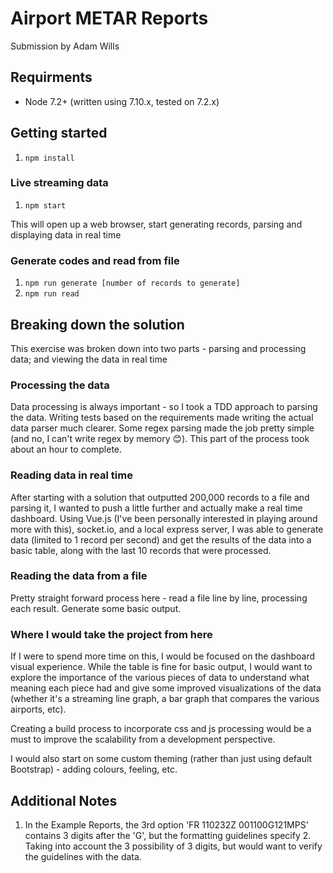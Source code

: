 # Airport METAR Reports

Submission by Adam Wills

## Requirments

* Node 7.2+ (written using 7.10.x, tested on 7.2.x)

## Getting started

1. `npm install`

### Live streaming data
1. `npm start`

This will open up a web browser, start generating records, parsing and displaying data in real time

### Generate codes and read from file
1. `npm run generate [number of records to generate]`
2. `npm run read`

## Breaking down the solution
This exercise was broken down into two parts - parsing and processing data; and viewing the data in real time

### Processing the data
Data processing is always important - so I took a TDD approach to parsing the data. Writing tests based on the requirements made writing the actual data parser much clearer. Some regex parsing made the job pretty simple (and no, I can't write regex by memory 😊). This part of the process took about an hour to complete.

### Reading data in real time
After starting with a solution that outputted 200,000 records to a file and parsing it, I wanted to push a little further and actually make a real time dashboard. Using Vue.js (I've been personally interested in playing around more with this), socket.io, and a local express server, I was able to generate data (limited to 1 record per second) and get the results of the data into a basic table, along with the last 10 records that were processed.

### Reading the data from a file
Pretty straight forward process here - read a file line by line, processing each result. Generate some basic output.

### Where I would take the project from here
If I were to spend more time on this, I would be focused on the dashboard visual experience. While the table is fine for basic output, I would want to explore the importance of the various pieces of data to understand what meaning each piece had and give some improved visualizations of the data (whether it's a streaming line graph, a bar graph that compares the various airports, etc).

Creating a build process to incorporate css and js processing would be a must to improve the scalability from a development perspective.

I would also start on some custom theming (rather than just using default Bootstrap) - adding colours, feeling, etc. 

## Additional Notes
1. In the Example Reports, the 3rd option 'FR 110232Z 001100G121MPS' contains 3 digits after the 'G', but the formatting guidelines specify 2. Taking into account the 3 possibility of 3 digits, but would want to verify the guidelines with the data.